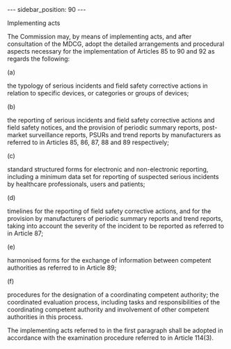 
<meta data-rh="true" name="docsearch:language" content="en">
<meta data-rh="true" name="docsearch:version" content="current">
<meta data-rh="true" name="docsearch:docusaurus_tag" content="docs-default-current">
        ---
sidebar_position: 90
---
           <p class="stitle-article-norm">Implementing acts</p>
   <p class="norm">The Commission may, by means of implementing acts, 
and after consultation of the MDCG, adopt the detailed arrangements and 
procedural aspects necessary for the implementation of Articles&nbsp;85 
to&nbsp;90 and 92 as regards the following:</p>
   <div class="grid-container grid-list">
      <div class="list grid-list-column-1">
         <span>(a)&nbsp;</span>
      </div>
      <div class="grid-list-column-2">
         <p class="norm">the typology of serious incidents and field 
safety corrective actions in relation to specific devices, or categories
 or groups of devices;</p>
      </div>
   </div>
   <div class="grid-container grid-list">
      <div class="list grid-list-column-1">
         <span>(b)&nbsp;</span>
      </div>
      <div class="grid-list-column-2">
         <p class="norm">the reporting of serious incidents and field 
safety corrective actions and field safety notices, and the provision of
 periodic summary reports, post-market surveillance reports, PSURs and 
trend reports by manufacturers as referred to in Articles&nbsp;85, 86, 
87, 88 and 89 respectively;</p>
      </div>
   </div>
   <div class="grid-container grid-list">
      <div class="list grid-list-column-1">
         <span>(c)&nbsp;</span>
      </div>
      <div class="grid-list-column-2">
         <p class="norm">standard structured forms for electronic and 
non-electronic reporting, including a minimum data set for reporting of 
suspected serious incidents by healthcare professionals, users and 
patients;</p>
      </div>
   </div>
   <div class="grid-container grid-list">
      <div class="list grid-list-column-1">
         <span>(d)&nbsp;</span>
      </div>
      <div class="grid-list-column-2">
         <p class="norm">timelines for the reporting of field safety 
corrective actions, and for the provision by manufacturers of periodic 
summary reports and trend reports, taking into account the severity of 
the incident to be reported as referred to in Article&nbsp;87;</p>
      </div>
   </div>
   <div class="grid-container grid-list">
      <div class="list grid-list-column-1">
         <span>(e)&nbsp;</span>
      </div>
      <div class="grid-list-column-2">
         <p class="norm">harmonised forms for the exchange of information between competent authorities as referred to in Article&nbsp;89;</p>
      </div>
   </div>
   <div class="grid-container grid-list">
      <div class="list grid-list-column-1">
         <span>(f)&nbsp;</span>
      </div>
      <div class="grid-list-column-2">
         <p class="norm">procedures for the designation of a 
coordinating competent authority; the coordinated evaluation process, 
including tasks and responsibilities of the coordinating competent 
authority and involvement of other competent authorities in this 
process.</p>
      </div>
   </div>
   <p class="norm">The implementing acts referred to in the first 
paragraph&nbsp;shall be adopted in accordance with the examination 
procedure referred to in Article&nbsp;114(3).</p>